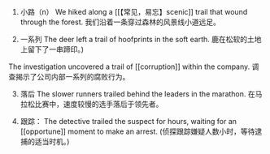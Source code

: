 1. 小路（n）
We hiked along a [[【常见，易忘】scenic]] trail that wound through the forest.
我们沿着一条穿过森林的风景线小道远足。

2. 一系列
The deer left a trail of hoofprints in the soft earth.
鹿在松软的土地上留下了一串蹄印。)

The investigation uncovered a trail of [[corruption]] within the company.
调查揭示了公司内部一系列的腐败行为。

3. 落后
The slower runners trailed behind the leaders in the marathon.
在马拉松比赛中，速度较慢的选手落后于领先者。

4. 跟踪：
The detective trailed the suspect for hours, waiting for an [[opportune]] moment to make an arrest.
(侦探跟踪嫌疑人数小时，等待逮捕的适当时机。)
